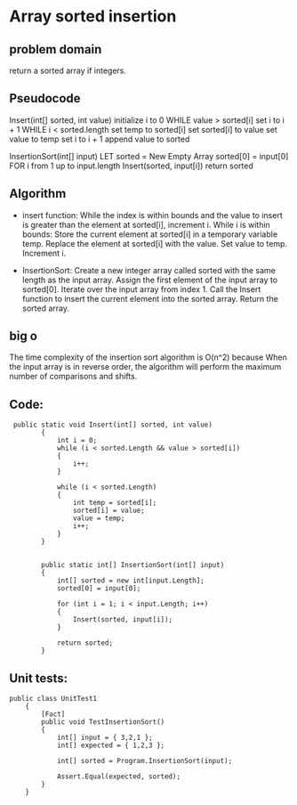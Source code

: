 # Array sorted insertion

## problem domain
return a sorted array if integers.

## Pseudocode
Insert(int[] sorted, int value)
  initialize i to 0
  WHILE value > sorted[i]
    set i to i + 1
  WHILE i < sorted.length
    set temp to sorted[i]
    set sorted[i] to value
    set value to temp
    set i to i + 1
  append value to sorted

InsertionSort(int[] input)
  LET sorted = New Empty Array
  sorted[0] = input[0]
  FOR i from 1 up to input.length
    Insert(sorted, input[i])
  return sorted

## Algorithm

- insert function:
While the index is within bounds and the value to insert is greater than the element at sorted[i], increment i.
While i is within bounds:
Store the current element at sorted[i] in a temporary variable temp.
Replace the element at sorted[i] with the value.
Set value to temp.
Increment i.

- InsertionSort:
Create a new integer array called sorted with the same length as the input array.
Assign the first element of the input array to sorted[0].
Iterate over the input array from index 1.
Call the Insert function to insert the current element into the sorted array.
Return the sorted array.


## big o
The time complexity of the insertion sort algorithm is O(n^2) because When the input array is in reverse order, the algorithm will perform the maximum number of comparisons and shifts.

## Code:
```
 public static void Insert(int[] sorted, int value)
        {
            int i = 0;
            while (i < sorted.Length && value > sorted[i])
            {
                i++;
            }

            while (i < sorted.Length)
            {
                int temp = sorted[i];
                sorted[i] = value;
                value = temp;
                i++;
            }
        }


        public static int[] InsertionSort(int[] input)
        {
            int[] sorted = new int[input.Length];
            sorted[0] = input[0];

            for (int i = 1; i < input.Length; i++)
            {
                Insert(sorted, input[i]);
            }

            return sorted;
        }
```
## Unit tests:
```
public class UnitTest1
    {
        [Fact]
        public void TestInsertionSort()
        {
            int[] input = { 3,2,1 };
            int[] expected = { 1,2,3 };

            int[] sorted = Program.InsertionSort(input);

            Assert.Equal(expected, sorted);
        }
    }
```
